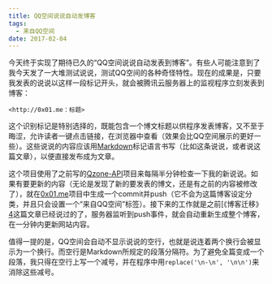 ```yaml
---
title: QQ空间说说自动发博客
tags:
  - 来自QQ空间
date: 2017-02-04
---
```


今天终于实现了期待已久的“QQ空间说说自动发表到博客”。有些人可能注意到了我今天发了一大堆测试说说，测试QQ空间的各种奇怪特性。现在的成果是，只要我发表的说说以这样一段标记开头，就会被腾讯云服务器上的监视程序立刻发表到博客：

`<http://0x01.me：标题>`

这个识别标记是特别选择的，既能包含一个博文标题以供程序发表博客，又不至于晦涩，允许读者一键点击链接，在浏览器中查看（效果会比QQ空间展示的更好一些）。这些说说的内容应该用[Markdown][1]标记语言书写（比如这条说说，或者说这篇文章），以便直接发布成为文章。

这个项目使用了之前写的[Qzone-API][2]项目来每隔半分钟检查一下我的新说说。如果有要更新的内容（无论是发现了新的要发表的博文，还是有之前的内容被修改了），就在[0x01.me][3]项目中生成一个commit并push（它不会为这篇博客设定分类，并且只会设置一个“来自QQ空间”标签）。接下来的工作就是之前[《博客迁移》[4]这篇文章已经说过的了，服务器监听到push事件，就会自动重新生成整个博客，在一分钟内更新网站内容。

值得一提的是，QQ空间会自动不显示说说的空行，也就是说连着两个换行会被显示为一个换行。而空行是Markdown所规定的段落分隔符。为了避免全篇变成一个段落，我只得在空行上写一个减号，并在程序中用`replace('\n-\n', '\n\n')`来消除这些减号。

[1]: http://daringfireball.net/projects/markdown/
[2]: https://github.com/Smart-Hypercube/Qzone-API
[3]: https://github.com/Smart-Hypercube/0x01.me
[4]: /博客迁移